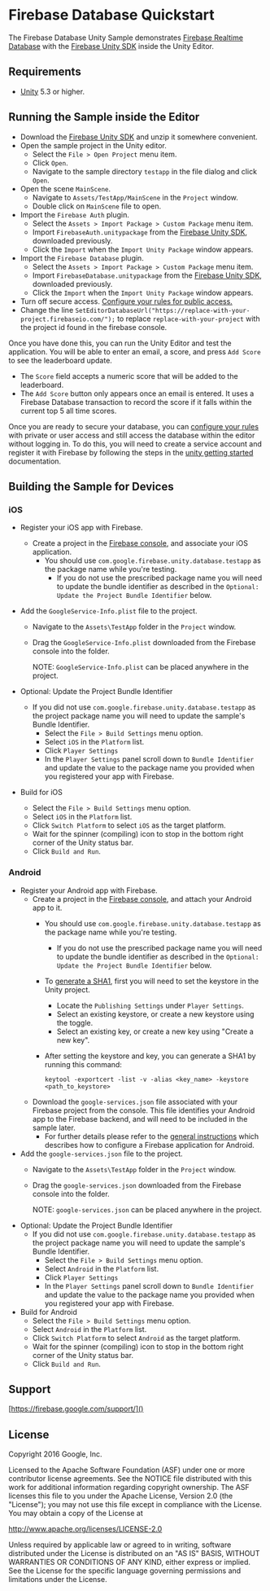 # Firebase Database Quickstart

The Firebase Database Unity Sample demonstrates
[Firebase Realtime Database](https://firebase.google.com/docs/database/)
with the
[Firebase Unity SDK](https://firebase.google.com/docs/unity/setup)
inside the Unity Editor.

## Requirements

* [Unity](http://unity3d.com/) 5.3 or higher.

## Running the Sample inside the Editor

  - Download the
    [Firebase Unity SDK](https://firebase.google.com/download/unity)
    and unzip it somewhere convenient.
  - Open the sample project in the Unity editor.
    - Select the `File > Open Project` menu item.
    - Click `Open`.
    - Navigate to the sample directory `testapp` in the file dialog and click
      `Open`.
  - Open the scene `MainScene`.
    - Navigate to `Assets/TestApp/MainScene` in the `Project` window.
    - Double click on `MainScene` file to open.
  - Import the `Firebase Auth` plugin.
    - Select the `Assets > Import Package > Custom Package` menu item.
    - Import `FirebaseAuth.unitypackage` from the
      [Firebase Unity SDK](https://firebase.google.com/download/unity),
      downloaded previously.
    - Click the `Import` when the `Import Unity Package` window appears.
  - Import the `Firebase Database` plugin.
    - Select the `Assets > Import Package > Custom Package` menu item.
    - Import `FirebaseDatabase.unitypackage` from the
      [Firebase Unity SDK](https://firebase.google.com/download/unity),
      downloaded previously.
    - Click the `Import` when the `Import Unity Package` window appears.
  - Turn off secure access.  [Configure your rules for public access.](https://firebase.google.com/docs/database/security/quickstart#sample-rules)
  - Change the line `SetEditorDatabaseUrl("https://replace-with-your-project.firebaseio.com/");`
    to replace `replace-with-your-project` with the project id found in the
    firebase console.

Once you have done this, you can run the Unity Editor and test the application.
You will be able to enter an email, a score, and press `Add Score` to see the
leaderboard update.

  - The `Score` field accepts a numeric score that will be added to the
    leaderboard.
  - The `Add Score` button only appears once an email is entered.  It uses a
    Firebase Database transaction to record the score if it falls within the
    current top 5 all time scores.

Once you are ready to secure your database, you can [configure your rules](https://firebase.google.com/docs/database/security/quickstart#sample-rules) with
private or user access and still access the database within the editor without
logging in.  To do this, you will need to create a service account and register
it with Firebase by following the steps in the [unity getting started](https://firebase.google.com/docs/database/unity/start/)
documentation.


## Building the Sample for Devices

### iOS

  - Register your iOS app with Firebase.
    - Create a project in the
      [Firebase console](https://firebase.google.com/console/),
      and associate your iOS application.
      - You should use `com.google.firebase.unity.database.testapp` as the
        package name while you're testing.
        - If you do not use the prescribed package name you will need to update
          the bundle identifier as described in the
          `Optional: Update the Project Bundle Identifier` below.

  - Add the `GoogleService-Info.plist` file to the project.
    - Navigate to the `Assets\TestApp` folder in the `Project` window.
    - Drag the `GoogleService-Info.plist` downloaded from the Firebase console
      into the folder.
      
      NOTE: `GoogleService-Info.plist` can be placed anywhere in the project.
  - Optional: Update the Project Bundle Identifier
    - If you did not use `com.google.firebase.unity.database.testapp`
      as the project package name you will need to update the sample's Bundle
      Identifier.
      - Select the `File > Build Settings` menu option.
      - Select `iOS` in the `Platform` list.
      - Click `Player Settings`
      - In the `Player Settings` panel scroll down to `Bundle Identifier`
        and update the value to the package name you provided when you
        registered your app with Firebase.
  - Build for iOS
    - Select the `File > Build Settings` menu option.
    - Select `iOS` in the `Platform` list.
    - Click `Switch Platform` to select `iOS` as the target platform.
    - Wait for the spinner (compiling) icon to stop in the bottom right corner
      of the Unity status bar.
    - Click `Build and Run`.

### Android

  - Register your Android app with Firebase.
    - Create a project in the
      [Firebase console](https://firebase.google.com/console/),
      and attach your Android app to it.
      - You should use `com.google.firebase.unity.database.testapp` as the
        package name while you're testing.
        - If you do not use the prescribed package name you will need to update
          the bundle identifier as described in the
          `Optional: Update the Project Bundle Identifier` below.

      - To [generate a SHA1](https://developers.google.com/android/guides/client-auth),
        first you will need to set the keystore in the Unity project.
        - Locate the `Publishing Settings` under `Player Settings`.
        - Select an existing keystore, or create a new keystore using the toggle.
        - Select an existing key, or create a new key using "Create a new key".
      - After setting the keystore and key, you can generate a SHA1 by
        running this command:
        ```
        keytool -exportcert -list -v -alias <key_name> -keystore <path_to_keystore>
        ```
    - Download the `google-services.json` file associated with your
        Firebase project from the console.
        This file identifies your Android app to the Firebase backend, and will
        need to be included in the sample later.
      - For further details please refer to the
        [general instructions](https://firebase.google.com/docs/android/setup)
        which describes how to configure a Firebase application for Android.
  - Add the `google-services.json` file to the project.
    - Navigate to the `Assets\TestApp` folder in the `Project` window.
    - Drag the `google-services.json` downloaded from the Firebase console
      into the folder.
      
      NOTE: `google-services.json` can be placed anywhere in the project.
  - Optional: Update the Project Bundle Identifier
    - If you did not use `com.google.firebase.unity.database.testapp`
      as the project package name you will need to update the sample's Bundle
      Identifier.
      - Select the `File > Build Settings` menu option.
      - Select `Android` in the `Platform` list.
      - Click `Player Settings`
      - In the `Player Settings` panel scroll down to `Bundle Identifier`
        and update the value to the package name you provided when you
        registered your app with Firebase.
  - Build for Android
    - Select the `File > Build Settings` menu option.
    - Select `Android` in the `Platform` list.
    - Click `Switch Platform` to select `Android` as the target platform.
    - Wait for the spinner (compiling) icon to stop in the bottom right corner
      of the Unity status bar.
    - Click `Build and Run`.

## Support

[https://firebase.google.com/support/]()


## License

Copyright 2016 Google, Inc.

Licensed to the Apache Software Foundation (ASF) under one or more contributor
license agreements.  See the NOTICE file distributed with this work for
additional information regarding copyright ownership.  The ASF licenses this
file to you under the Apache License, Version 2.0 (the "License"); you may not
use this file except in compliance with the License.  You may obtain a copy of
the License at

  http://www.apache.org/licenses/LICENSE-2.0

Unless required by applicable law or agreed to in writing, software
distributed under the License is distributed on an "AS IS" BASIS, WITHOUT
WARRANTIES OR CONDITIONS OF ANY KIND, either express or implied.  See the
License for the specific language governing permissions and limitations under
the License.

